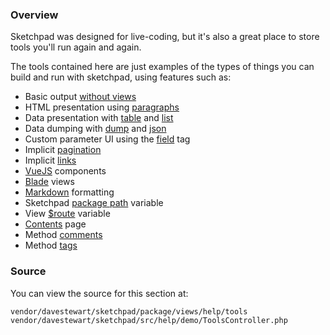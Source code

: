 ### Overview

Sketchpad was designed for live-coding, but it's also a great place to store tools you'll run again and again.

The tools contained here are just examples of the types of things you can build and run with sketchpad, using features such as:

- Basic output [without views](../docs/output/noview)
- HTML presentation using [paragraphs](../docs/helpers/paragraph)
- Data presentation with [table](../docs/helpers/table) and [list](../docs/helpers/ls)
- Data dumping with [dump](../docs/helpers/dump) and [json](../docs/helpers/json)
- Custom parameter UI using the [field](../docs/tags/field) tag
- Implicit [pagination](../docs/output/pagination)
- Implicit [links](../docs/output/links)
- [VueJS](../docs/output/vue) components
- [Blade](../docs/output/blade) views
- [Markdown](../docs/output/markdown) formatting
- Sketchpad [package path](../docs/methods/variables) variable
- View [$route](../docs/methods/variables) variable
- [Contents](../docs/methods/content) page
- Method [comments](../docs/methods/comments)
- Method [tags](../docs/tags)

### Source

You can view the source for this section at:

	vendor/davestewart/sketchpad/package/views/help/tools
	vendor/davestewart/sketchpad/src/help/demo/ToolsController.php
